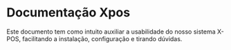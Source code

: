 # Documentação Xpos

Este documento tem como intuito auxiliar a usabilidade do nosso sistema X-POS, facilitando a instalação, configuração e tirando dúvidas.
